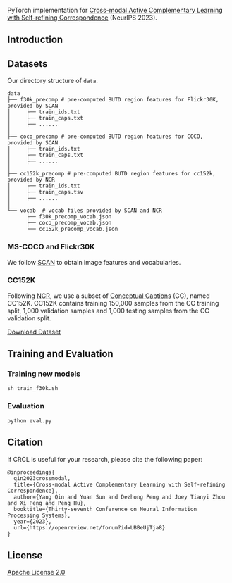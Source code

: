 PyTorch implementation for [Cross-modal Active Complementary Learning with Self-refining Correspondence](https://openreview.net/pdf?id=UBBeUjTja8) (NeurIPS 2023).

## Introduction
 
## Datasets

Our directory structure of ```data```.
```
data
├── f30k_precomp # pre-computed BUTD region features for Flickr30K, provided by SCAN
│     ├── train_ids.txt
│     ├── train_caps.txt
│     ├── ......
│
├── coco_precomp # pre-computed BUTD region features for COCO, provided by SCAN
│     ├── train_ids.txt
│     ├── train_caps.txt
│     ├── ......
│
├── cc152k_precomp # pre-computed BUTD region features for cc152k, provided by NCR
│     ├── train_ids.txt
│     ├── train_caps.tsv
│     ├── ......
│
└── vocab  # vocab files provided by SCAN and NCR
      ├── f30k_precomp_vocab.json
      ├── coco_precomp_vocab.json
      └── cc152k_precomp_vocab.json
```

### MS-COCO and Flickr30K
We follow [SCAN](https://github.com/kuanghuei/SCAN) to obtain image features and vocabularies.

### CC152K
Following [NCR](https://github.com/XLearning-SCU/2021-NeurIPS-NCR), we use a subset of [Conceptual Captions](https://ai.google.com/research/ConceptualCaptions) (CC), named CC152K. CC152K contains training 150,000 samples from the CC training split, 1,000 validation samples and 1,000 testing samples from the CC validation split.

[Download Dataset](https://ncr-paper.cdn.bcebos.com/data/NCR-data.tar)

## Training and Evaluation

### Training new models
```
sh train_f30k.sh
```

### Evaluation
```
python eval.py
```
## Citation
If CRCL is useful for your research, please cite the following paper:
```
@inproceedings{
  qin2023crossmodal,
  title={Cross-modal Active Complementary Learning with Self-refining Correspondence},
  author={Yang Qin and Yuan Sun and Dezhong Peng and Joey Tianyi Zhou and Xi Peng and Peng Hu},
  booktitle={Thirty-seventh Conference on Neural Information Processing Systems},
  year={2023},
  url={https://openreview.net/forum?id=UBBeUjTja8}
}
```

## License

[Apache License 2.0](http://www.apache.org/licenses/LICENSE-2.0)
 
